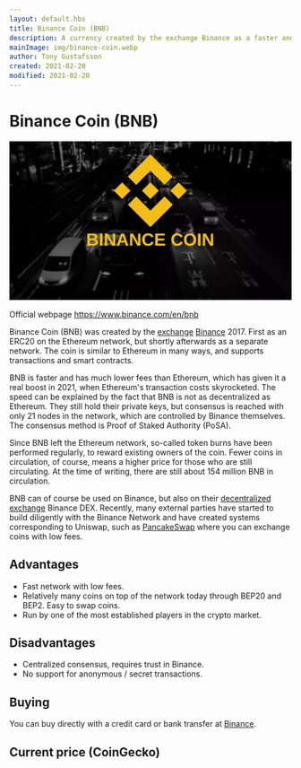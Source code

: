 ```yaml
---
layout: default.hbs
title: Binance Coin (BNB)
description: A currency created by the exchange Binance as a faster and cheaper alternative to Ethereum. The price for that is unfortunately lost decentralization.
mainImage: img/binance-coin.webp
author: Tony Gustafsson
created: 2021-02-20
modified: 2021-02-20
---
```


# Binance Coin (BNB)

![Binance Coin](../img/binance-coin.webp 'Binance Coin')

Official webpage https://www.binance.com/en/bnb

Binance Coin (BNB) was created by the [exchange](/market/exchanges.html) [Binance](https://www.binance.com) 2017. First as an ERC20 on the Ethereum network, but shortly afterwards as a separate network. The coin is similar to Ethereum in many ways, and supports transactions and smart contracts.

BNB is faster and has much lower fees than Ethereum, which has given it a real boost in 2021, when Ethereum's transaction costs skyrocketed. The speed can be explained by the fact that BNB is not as decentralized as Ethereum. They still hold their private keys, but consensus is reached with only 21 nodes in the network, which are controlled by Binance themselves. The consensus method is Proof of Staked Authority (PoSA).

Since BNB left the Ethereum network, so-called token burns have been performed regularly, to reward existing owners of the coin. Fewer coins in circulation, of course, means a higher price for those who are still circulating. At the time of writing, there are still about 154 million BNB in ​​circulation.

BNB can of course be used on Binance, but also on their [decentralized exchange](/market/exchanges.html) Binance DEX. Recently, many external parties have started to build diligently with the Binance Network and have created systems corresponding to Uniswap, such as [PancakeSwap](https://exchange.pancakeswap.finance/) where you can exchange coins with low fees.

## Advantages

-   Fast network with low fees.
-   Relatively many coins on top of the network today through BEP20 and BEP2. Easy to swap coins.
-   Run by one of the most established players in the crypto market.

## Disadvantages

-   Centralized consensus, requires trust in Binance.
-   No support for anonymous / secret transactions.

## Buying

You can buy directly with a credit card or bank transfer at [Binance](https://www.binance.com).

## Current price (CoinGecko)

<script src="https://widgets.coingecko.com/coingecko-coin-ticker-widget.js"></script>

<coingecko-coin-ticker-widget currency="usd" coin-id="binancecoin" locale="en"></coingecko-coin-ticker-widget>
